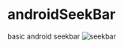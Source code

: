 # androidSeekBar
basic android seekbar
![seekbar](https://user-images.githubusercontent.com/15268903/44582126-58328500-a7c2-11e8-96c5-8364aa53a7a8.gif)
